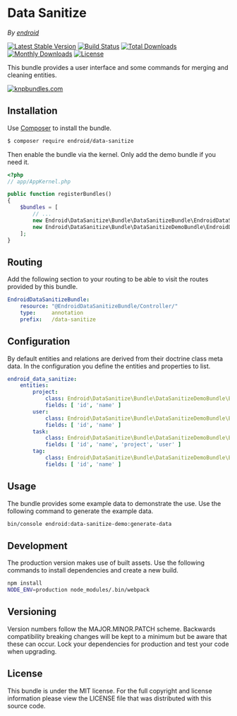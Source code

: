 Data Sanitize
=============

*By [endroid](http://endroid.nl/)*

[![Latest Stable Version](http://img.shields.io/packagist/v/endroid/data-sanitize.svg)](https://packagist.org/packages/endroid/data-sanitize)
[![Build Status](http://img.shields.io/travis/endroid/DataSanitize.svg)](http://travis-ci.org/endroid/DataSanitize)
[![Total Downloads](http://img.shields.io/packagist/dt/endroid/data-sanitize.svg)](https://packagist.org/packages/endroid/data-sanitize)
[![Monthly Downloads](http://img.shields.io/packagist/dm/endroid/data-sanitize.svg)](https://packagist.org/packages/endroid/data-sanitize)
[![License](http://img.shields.io/packagist/l/endroid/data-sanitize.svg)](https://packagist.org/packages/endroid/data-sanitize)

This bundle provides a user interface and some commands for merging and
cleaning entities.

[![knpbundles.com](http://knpbundles.com/endroid/DataSanitize/badge-short)](http://knpbundles.com/endroid/DataSanitize)

## Installation

Use [Composer](https://getcomposer.org/) to install the bundle.

``` bash
$ composer require endroid/data-sanitize
```

Then enable the bundle via the kernel. Only add the demo bundle if you need it.

``` php
<?php
// app/AppKernel.php

public function registerBundles()
{
    $bundles = [
        // ...
        new Endroid\DataSanitize\Bundle\DataSanitizeBundle\EndroidDataSanitizeBundle(),
        new Endroid\DataSanitize\Bundle\DataSanitizeDemoBundle\EndroidDataSanitizeDemoBundle(),
    ];
}
```

## Routing

Add the following section to your routing to be able to visit the routes
provided by this bundle.

``` yml
EndroidDataSanitizeBundle:
    resource: "@EndroidDataSanitizeBundle/Controller/"
    type:     annotation
    prefix:   /data-sanitize
```

## Configuration

By default entities and relations are derived from their doctrine class meta
data. In the configuration you define the entities and properties to list.

``` yml
endroid_data_sanitize:
    entities:
        project:
            class: Endroid\DataSanitize\Bundle\DataSanitizeDemoBundle\Entity\Project
            fields: [ 'id', 'name' ]
        user:
            class: Endroid\DataSanitize\Bundle\DataSanitizeDemoBundle\Entity\User
            fields: [ 'id', 'name' ]
        task:
            class: Endroid\DataSanitize\Bundle\DataSanitizeDemoBundle\Entity\Task
            fields: [ 'id', 'name', 'project', 'user' ]
        tag:
            class: Endroid\DataSanitize\Bundle\DataSanitizeDemoBundle\Entity\Tag
            fields: [ 'id', 'name' ]
```

## Usage

The bundle provides some example data to demonstrate the use. Use the following
command to generate the example data.
 
``` bash
bin/console endroid:data-sanitize-demo:generate-data
```

## Development

The production version makes use of built assets. Use the following commands to
install dependencies and create a new build.

``` bash
npm install
NODE_ENV=production node_modules/.bin/webpack
```

## Versioning

Version numbers follow the MAJOR.MINOR.PATCH scheme. Backwards compatibility
breaking changes will be kept to a minimum but be aware that these can occur.
Lock your dependencies for production and test your code when upgrading.

## License

This bundle is under the MIT license. For the full copyright and license
information please view the LICENSE file that was distributed with this source code.
